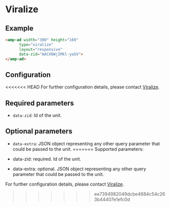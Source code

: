 <!---
Copyright 2017 The AMP HTML Authors. All Rights Reserved.

Licensed under the Apache License, Version 2.0 (the "License");
you may not use this file except in compliance with the License.
You may obtain a copy of the License at

      http://www.apache.org/licenses/LICENSE-2.0

Unless required by applicable law or agreed to in writing, software
distributed under the License is distributed on an "AS-IS" BASIS,
WITHOUT WARRANTIES OR CONDITIONS OF ANY KIND, either express or implied.
See the License for the specific language governing permissions and
limitations under the License.
-->

# Viralize

## Example

```html
<amp-ad width="300" height="169"
      type="viralize"
      layout="responsive"
      data-zid="AACX6WjIMkl-yoGV">
</amp-ad>
```

## Configuration

<<<<<<< HEAD
For further configuration details, please contact [Viralize](https://viralize.com/contact-us/).


## Required parameters

- `data-zid`: Id of the unit.

## Optional parameters 

- `data-extra`: JSON object representing any other query parameter that could be passed to the unit.
=======
Supported parameters:

- data-zid: required. Id of the unit.
- data-extra: optional. JSON object representing any other query parameter that could be passed to the unit.

For further configuration details, please contact [Viralize](https://viralize.com/contact-us/).
>>>>>>> ee7394982049dcbe4684c54c263b44407e1efc0d
